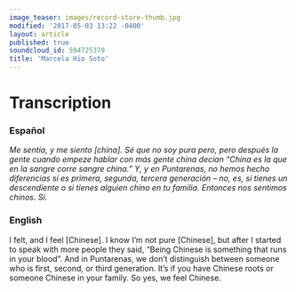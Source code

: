 ```yaml
---
image_teaser: images/record-store-thumb.jpg
modified: '2017-05-03 13:22 -0400'
layout: article
published: true
soundcloud_id: 594725379
title: 'Marcela Hio Soto'
---
```


# Transcription

### Español

*Me sentía, y me siento [china]. Sé que no soy pura pero, pero después la gente cuando empeze hablar con más gente china decían “China es la que en la sangre corre sangre china.” Y, y en Puntarenas, no hemos hecho diferencias si es primera, segunda, tercera generación – no, es, si tienes un descendiente o si tienes alguien chino en tu familia. Entonces nos sentimos chinos. Si.* 

### English

I felt, and I feel [Chinese]. I know I’m not pure [Chinese], but after I started to speak with more people they said, “Being Chinese is something that runs in your blood”. And in Puntarenas, we don’t distinguish between someone who is first, second, or third generation. It’s if you have Chinese roots or someone Chinese in your family. So yes, we feel Chinese.
